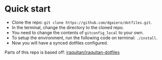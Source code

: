 # Quick start

* Clone the repo: `git clone https://github.com/dgaiero/dotfiles.git`.
* In the terminal, change the directory to the cloned repo.
* You need to change the contents of `gitconfig_local` to your own.
* To setup the environment, run the following code on terminal: `./install`.
* Now you will have a synced dotfiles configured.

Parts of this repo is based off: [iraquitan/iraquitan-dotfiles](https://github.com/iraquitan/iraquitan-dotfiles)
